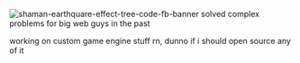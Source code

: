 ![shaman-earthquare-effect-tree-code-fb-banner](https://user-images.githubusercontent.com/601001/170191590-89173de8-890a-446b-bb96-00bf7fc3fbaa.png)
solved complex problems for big web guys in the past

working on custom game engine stuff rn, dunno if i should open source any of it

